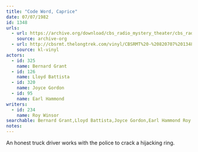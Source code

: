```yaml
---
title: "Code Word, Caprice"
date: 07/07/1982
id: 1348
urls: 
  - url: https://archive.org/download/cbs_radio_mystery_theater/cbs_radio_mystery_theater-1301-1350.zip/cbs_radio_mystery_theater-1301-1350%2Fcbsrmt_1348_code_word_caprice.mp3
    source: archive-org
  - url: http://cbsrmt.thelongtrek.com/vinyl/CBSRMT%20-%20820707%201348%20Code%20Word%20Caprice_afrts.mp3
    source: kl-vinyl
actors:  
  - id: 325
    name: Bernard Grant  
  - id: 126
    name: Lloyd Battista  
  - id: 320
    name: Joyce Gordon  
  - id: 95
    name: Earl Hammond
writers:  
  - id: 234
    name: Roy Winsor
searchable: Bernard Grant,Lloyd Battista,Joyce Gordon,Earl Hammond Roy Winsor
notes:  
---
```

An honest truck driver works with the police to crack a hijacking ring.